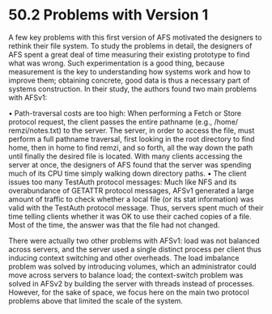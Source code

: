 # 50.2 Problems with Version 1  

A few key problems with this first version of AFS motivated the designers to rethink their file system. To study the problems in detail, the designers of AFS spent a great deal of time measuring their existing prototype to find what was wrong. Such experimentation is a good thing, because measurement is the key to understanding how systems work and how to improve them; obtaining concrete, good data is thus a necessary part of systems construction. In their study, the authors found two main problems with AFSv1:  

• Path-traversal costs are too high: When performing a Fetch or Store protocol request, the client passes the entire pathname (e.g., /home/ remzi/notes.txt) to the server. The server, in order to access the file, must perform a full pathname traversal, first looking in the root directory to find home, then in home to find remzi, and so forth, all the way down the path until finally the desired file is located. With many clients accessing the server at once, the designers of AFS found that the server was spending much of its CPU time simply walking down directory paths. • The client issues too many TestAuth protocol messages: Much like NFS and its overabundance of GETATTR protocol messages, AFSv1 generated a large amount of traffic to check whether a local file (or its stat information) was valid with the TestAuth protocol message. Thus, servers spent much of their time telling clients whether it was OK to use their cached copies of a file. Most of the time, the answer was that the file had not changed.  

There were actually two other problems with AFSv1: load was not balanced across servers, and the server used a single distinct process per client thus inducing context switching and other overheads. The load imbalance problem was solved by introducing volumes, which an administrator could move across servers to balance load; the context-switch problem was solved in AFSv2 by building the server with threads instead of processes. However, for the sake of space, we focus here on the main two protocol problems above that limited the scale of the system.  

